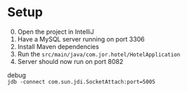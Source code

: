 # Setup

0. Open the project in IntelliJ
0. Have a MySQL server running on port 3306
0. Install Maven dependencies
0. Run the `src/main/java/com.jor.hotel/HotelApplication`
0. Server should now run on port 8082

debug  
```jdb -connect com.sun.jdi.SocketAttach:port=5005```